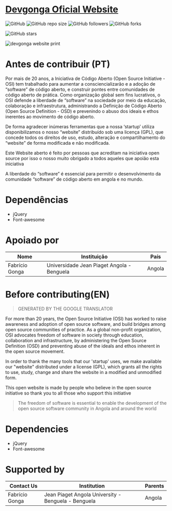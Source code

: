 # [Devgonga 	Oficial Website](https://github.com/DevGonga/devgonga)
![GitHub](https://img.shields.io/github/license/DevGonga/devgonga.svg?style=for-the-badge&label=Licença&color=red) ![GitHub repo size](https://img.shields.io/github/repo-size/DevGonga/devgonga.svg?style=for-the-badge&label=Tamanho&color=) ![GitHub followers](https://img.shields.io/github/followers/DevGonga.svg?style=for-the-badge&label=Seguidores/as)  ![GitHub forks](https://img.shields.io/github/forks/DevGonga/devgonga.svg?style=for-the-badge&label=Garfos)

![GitHub stars](https://img.shields.io/github/stars/devgonga/devgonga.svg?style=for-the-badge&label=Estrelas)

![devgonga website print](https://github.com/DevGonga/devgonga/blob/master/img/print.png)


# Antes de contribuir (PT)
Por mais de 20 anos, a Iniciativa de Código Aberto (Open Source Initiative - OSI) tem trabalhado para aumentar a consciencializarão e a adoção de “software”  de código aberto, e construir pontes entre comunidades de código aberto de prática. Como organização global sem fins lucrativos, o OSI defende a liberdade de “software” na sociedade por meio da educação, colaboração e infraestrutura, administrando a Definição de Código Aberto (Open Source Definition - OSD) e prevenindo o abuso dos ideais e ethos inerentes ao movimento de código aberto.

De forma agradecer inúmeras ferramentas que a nossa ‘startup’ utiliza disponibilizamos o nosso “website”  distribuído sob uma licença (GPL), que concede todos os direitos de uso, estudo, alteração e compartilhamento do “website”  de forma modificada e não modificada. 

Este Website aberto é feito por pessoas que acreditam na iniciativa open source por isso o nosso muito obrigado a todos aqueles que apoião esta iniciativa 
> 
A liberdade do “software” é essencial para permitir o desenvolvimento da comunidade  “software” de código aberto em angola e no mundo.

# Dependências 
- jQuery
- Font-awesome
# Apoiado por

|  Nome  |  Instituição  |  País |
| ------------ | ------------ | ------------ |
| Fabrício Gonga  |   Universidade Jean Piaget Angola - Benguela |  Angola  |


# Before contributing(EN)
> GENERATED BY THE GOOGLE TRANSLATOR

For more than 20 years, the Open Source Initiative (OSI) has worked to raise awareness and adoption of open source software, and build bridges among open source communities of practice. As a global non-profit organization, OSI advocates freedom of software in society through education, collaboration and infrastructure, by administering the Open Source Definition (OSD) and preventing abuse of the ideals and ethos inherent in the open source movement.

In order to thank the many tools that our 'startup' uses, we make available our "website" distributed under a license (GPL), which grants all the rights to use, study, change and share the website in a modified and unmodified form.

This open website is made by people who believe in the open source initiative so thank you to all those who support this initiative

> The freedom of software is essential to enable the development of the open source software community in Angola and around the world

# Dependencies
- jQuery
- Font-awesome

# Supported by
|  Contact Us |  Institution  |  Parents |
| ------------ | ------------ | ------------ |
| Fabrício Gonga  |  Jean Piaget Angola University - Benguela - Benguela |  Angola  |



